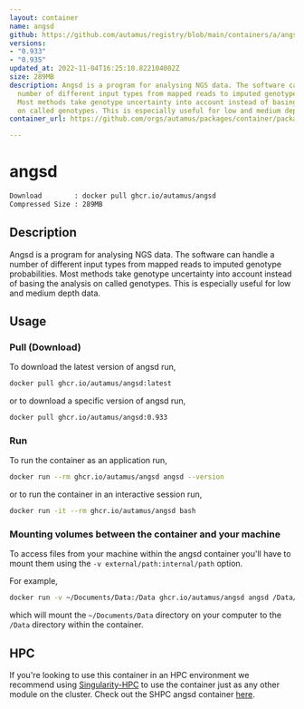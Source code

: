 ```yaml
---
layout: container
name: angsd
github: https://github.com/autamus/registry/blob/main/containers/a/angsd/spack.yaml
versions:
- "0.933"
- "0.935"
updated_at: 2022-11-04T16:25:10.822104002Z
size: 289MB
description: Angsd is a program for analysing NGS data. The software can handle a
  number of different input types from mapped reads to imputed genotype probabilities.
  Most methods take genotype uncertainty into account instead of basing the analysis
  on called genotypes. This is especially useful for low and medium depth data.
container_url: https://github.com/orgs/autamus/packages/container/package/angsd

---
```

# angsd
```bash 
Download        : docker pull ghcr.io/autamus/angsd
Compressed Size : 289MB
```

## Description
Angsd is a program for analysing NGS data. The software can handle a number of different input types from mapped reads to imputed genotype probabilities. Most methods take genotype uncertainty into account instead of basing the analysis on called genotypes. This is especially useful for low and medium depth data.

## Usage
### Pull (Download)
To download the latest version of angsd run,

```bash
docker pull ghcr.io/autamus/angsd:latest
```

or to download a specific version of angsd run,

```bash
docker pull ghcr.io/autamus/angsd:0.933
```
### Run
To run the container as an application run,
```bash
docker run --rm ghcr.io/autamus/angsd angsd --version
```

or to run the container in an interactive session run,
```bash
docker run -it --rm ghcr.io/autamus/angsd bash
```

### Mounting volumes between the container and your machine
To access files from your machine within the angsd container you'll have to mount them using the `-v external/path:internal/path` option.

For example,
```bash
docker run -v ~/Documents/Data:/Data ghcr.io/autamus/angsd angsd /Data/myData.csv
```
which will mount the `~/Documents/Data` directory on your computer to the `/Data` directory within the container.

## HPC
If you're looking to use this container in an HPC environment we recommend using [Singularity-HPC](https://singularity-hpc.readthedocs.io) to use the container just as any other module on the cluster. Check out the SHPC angsd container [here](https://singularityhub.github.io/singularity-hpc/r/ghcr.io-autamus-angsd/).